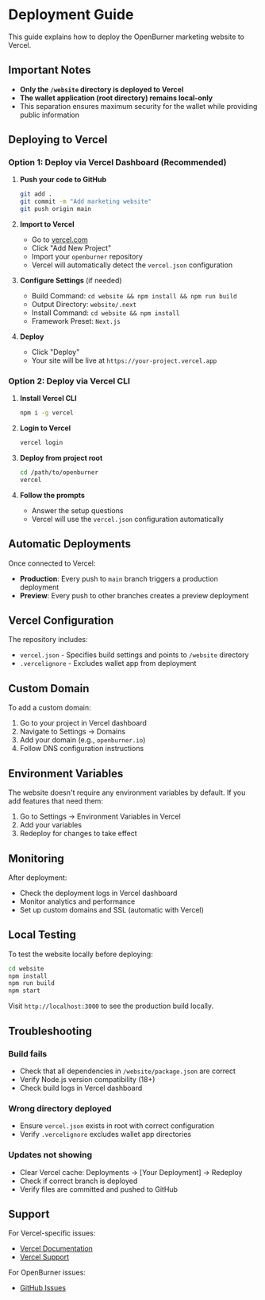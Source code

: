 # Deployment Guide

This guide explains how to deploy the OpenBurner marketing website to Vercel.

## Important Notes

- **Only the `/website` directory is deployed to Vercel**
- **The wallet application (root directory) remains local-only**
- This separation ensures maximum security for the wallet while providing public information

## Deploying to Vercel

### Option 1: Deploy via Vercel Dashboard (Recommended)

1. **Push your code to GitHub**
   ```bash
   git add .
   git commit -m "Add marketing website"
   git push origin main
   ```

2. **Import to Vercel**
   - Go to [vercel.com](https://vercel.com)
   - Click "Add New Project"
   - Import your `openburner` repository
   - Vercel will automatically detect the `vercel.json` configuration

3. **Configure Settings** (if needed)
   - Build Command: `cd website && npm install && npm run build`
   - Output Directory: `website/.next`
   - Install Command: `cd website && npm install`
   - Framework Preset: `Next.js`

4. **Deploy**
   - Click "Deploy"
   - Your site will be live at `https://your-project.vercel.app`

### Option 2: Deploy via Vercel CLI

1. **Install Vercel CLI**
   ```bash
   npm i -g vercel
   ```

2. **Login to Vercel**
   ```bash
   vercel login
   ```

3. **Deploy from project root**
   ```bash
   cd /path/to/openburner
   vercel
   ```

4. **Follow the prompts**
   - Answer the setup questions
   - Vercel will use the `vercel.json` configuration automatically

## Automatic Deployments

Once connected to Vercel:
- **Production**: Every push to `main` branch triggers a production deployment
- **Preview**: Every push to other branches creates a preview deployment

## Vercel Configuration

The repository includes:
- `vercel.json` - Specifies build settings and points to `/website` directory
- `.vercelignore` - Excludes wallet app from deployment

## Custom Domain

To add a custom domain:

1. Go to your project in Vercel dashboard
2. Navigate to Settings → Domains
3. Add your domain (e.g., `openburner.io`)
4. Follow DNS configuration instructions

## Environment Variables

The website doesn't require any environment variables by default. If you add features that need them:

1. Go to Settings → Environment Variables in Vercel
2. Add your variables
3. Redeploy for changes to take effect

## Monitoring

After deployment:
- Check the deployment logs in Vercel dashboard
- Monitor analytics and performance
- Set up custom domains and SSL (automatic with Vercel)

## Local Testing

To test the website locally before deploying:

```bash
cd website
npm install
npm run build
npm start
```

Visit `http://localhost:3000` to see the production build locally.

## Troubleshooting

### Build fails
- Check that all dependencies in `/website/package.json` are correct
- Verify Node.js version compatibility (18+)
- Check build logs in Vercel dashboard

### Wrong directory deployed
- Ensure `vercel.json` exists in root with correct configuration
- Verify `.vercelignore` excludes wallet app directories

### Updates not showing
- Clear Vercel cache: Deployments → [Your Deployment] → Redeploy
- Check if correct branch is deployed
- Verify files are committed and pushed to GitHub

## Support

For Vercel-specific issues:
- [Vercel Documentation](https://vercel.com/docs)
- [Vercel Support](https://vercel.com/support)

For OpenBurner issues:
- [GitHub Issues](https://github.com/rdyplayerB/openburner/issues)

